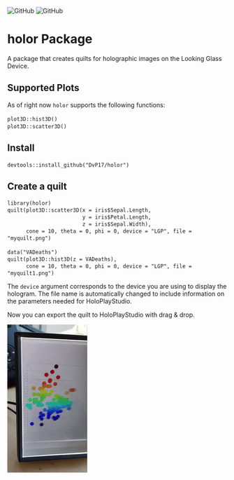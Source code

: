 ![GitHub](https://img.shields.io/github/r-package/v/DvP17/holor) ![GitHub](https://img.shields.io/github/license/DvP17/holor)

# holor Package

A package that creates quilts for holographic images on the Looking Glass Device.

## Supported Plots

As of right now `holor` supports the following functions:

`plot3D::hist3D()` <br>
`plot3D::scatter3D()` 


## Install

```{r}
devtools::install_github("DvP17/holor")
```

## Create a quilt

```{r example-quilts}
library(holor)
quilt(plot3D::scatter3D(x = iris$Sepal.Length,
                        y = iris$Petal.Length,
                        z = iris$Sepal.Width),
      cone = 10, theta = 0, phi = 0, device = "LGP", file = "myquilt.png")

data("VADeaths")
quilt(plot3D::hist3D(z = VADeaths),
      cone = 10, theta = 0, phi = 0, device = "LGP", file = "myquilt1.png")
```

The `device` argument corresponds to the device you are using to display the hologram. The file name is automatically changed to include information on the parameters needed for HoloPlayStudio.

Now you can export the quilt to HoloPlayStudio with drag & drop.

![](holor-scatter-example.gif)
